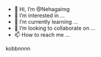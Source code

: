 - 👋 Hi, I’m @Nehagaimg
- 👀 I’m interested in ...
- 🌱 I’m currently learning ...
- 💞️ I’m looking to collaborate on ...
- 📫 How to reach me ...

<!---
Nehagaimg/Nehagaimg is a ✨ special ✨ repository because its `README.md` (this file) appears on your GitHub profile.
You can click the Preview link to take a look at your changes.
--->kobbnnnn
